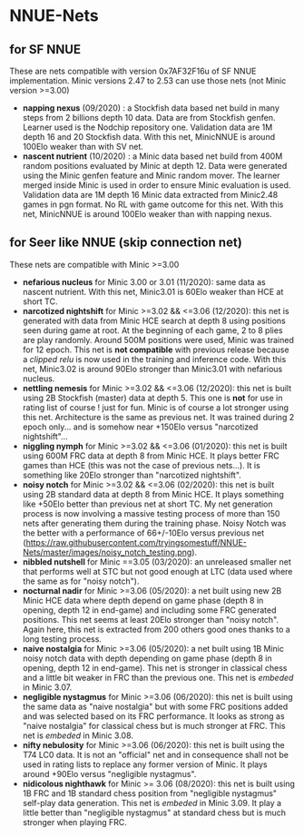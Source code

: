 # NNUE-Nets 

## for SF NNUE

These are nets compatible with version 0x7AF32F16u of SF NNUE implementation. Minic versions 2.47 to 2.53 can use those nets (not Minic version >=3.00)

- **napping nexus** (09/2020) : a Stockfish data based net build in many steps from 2 billions depth 10 data. Data are from Stockfish genfen. Learner used is the Nodchip repository one. Validation data are 1M depth 16 and 20 Stockfish data. With this net, MinicNNUE is around 100Elo weaker than with SV net.  
- **nascent nutrient** (10/2020) : a Minic data based net build from 400M random positions evaluated by Minic at depth 12. Data were generated using the Minic genfen feature and Minic random mover. The learner merged inside Minic is used in order to ensure Minic evaluation is used. Validation data are 1M depth 16 Minic data extracted from Minic2.48 games in pgn format. No RL with game outcome for this net. With this net, MinicNNUE is around 100Elo weaker than with napping nexus.

## for Seer like NNUE (skip connection net)

These nets are compatible with Minic >=3.00 

- **nefarious nucleus** for Minic 3.00 or 3.01 (11/2020): same data as nascent nutrient. With this net, Minic3.01 is 60Elo weaker than HCE at short TC.
- **narcotized nightshift** for Minic >=3.02 && <=3.06 (12/2020): this net is generated with data from Minic HCE search at depth 8 using positions seen during game at root. At the beginning of each game, 2 to 8 plies are play randomly. Around 500M positions were used, Minic was trained for 12 epoch. This net is **not compatible** with previous release because a *clipped relu* is now used in the training and inference code. With this net, Minic3.02 is around 90Elo stronger than Minic3.01 with nefarious nucleus.
- **nettling nemesis** for Minic >=3.02 && <=3.06 (12/2020): this net is built using 2B Stockfish (master) data at depth 5. This one is **not** for use in rating list of course ! just for fun. Minic is of course a lot stronger using this net. Architecture is the same as previous net. It was trained during 2 epoch only... and is somehow near +150Elo versus "narcotized nightshift"...
- **niggling nymph** for Minic >=3.02 && <=3.06 (01/2020): this net is built using 600M FRC data at depth 8 from Minic HCE. It plays better FRC games than HCE (this was not the case of previous nets...). It is something like 20Elo stronger than "narcotized nightshift".  
- **noisy notch** for Minic >=3.02 && <=3.06 (02/2020): this net is built using 2B standard data at depth 8 from Minic HCE. It plays something like +50Elo better than previous net at short TC. My net generation process is now involving a massive testing process of more than 150 nets after generating them during the training phase. Noisy Notch was the better with a performance of 66+/-10Elo versus previous net (https://raw.githubusercontent.com/tryingsomestuff/NNUE-Nets/master/images/noisy_notch_testing.png).
- **nibbled nutshell** for Minic ==3.05 (03/2020): an unreleased smaller net that performs well at STC but not good enough at LTC (data used where the same as for "noisy notch").
- **nocturnal nadir** for Minic >=3.06 (05/2020): a net built using new 2B Minic HCE data where depth depend on game phase (depth 8 in opening, depth 12 in end-game) and including some FRC generated positions. This net seems at least 20Elo stronger than "noisy notch". Again here, this net is extracted from 200 others good ones thanks to a long testing process.
- **naive nostalgia** for Minic >=3.06 (05/2020): a net built using 1B Minic noisy notch data with depth depending on game phase (depth 8 in opening, depth 12 in end-game). This net is stronger in classical chess and a little bit weaker in FRC than the previous one. This net is *embeded* in Minic 3.07.
- **negligible nystagmus** for Minic >=3.06 (06/2020): this net is built using the same data as "naive nostalgia" but with some FRC positions added and was selected based on its FRC performance. It looks as strong as "naive nostalgia" for classical chess but is much stronger at FRC. This net is *embeded* in Minic 3.08.
- **nifty nebulosity** for Minic >=3.06 (06/2020): this net is built using the T74 LC0 data. It is not an "official" net and in consequence shall not be used in rating lists to replace any former version of Minic. It plays around +90Elo versus "negligible nystagmus".
- **nidicolous nighthawk** for Minic >= 3.06 (08/2020): this net is built using 1B FRC and 1B standard chess position from "negligible nystagmus" self-play data generation. This net is *embeded* in Minic 3.09. It play a little better than "negligible nystagmus" at standard chess but is much stronger when playing FRC.
